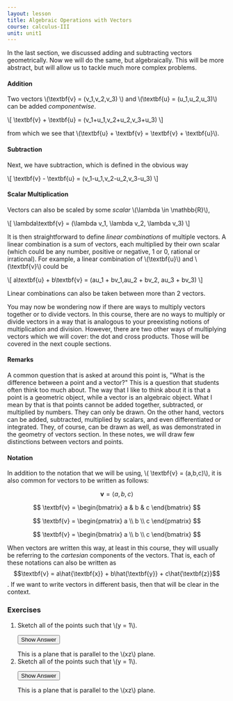 ```yaml
---
layout: lesson
title: Algebraic Operations with Vectors
course: calculus-III
unit: unit1
---
```


In the last section, we discussed adding and subtracting vectors geometrically. Now we will do the same, but algebraically. This will be more abstract, but will allow us to tackle much more complex problems. 

#### Addition 
Two vectors \\(\textbf{v} = (v_1,v_2,v_3) \\) and \\(\textbf{u} = (u_1,u_2,u_3)\\) can be added *componentwise*.

\\[ \textbf{v} + \textbf{u} = (v_1+u_1,v_2+u_2,v_3+u_3) \\]

from which we see that \\(\textbf{u} + \textbf{v} = \textbf{v} + \textbf{u}\\).

#### Subtraction
Next, we have subtraction, which is defined in the obvious way 

\\[ \textbf{v} - \textbf{u} = (v_1-u_1,v_2-u_2,v_3-u_3) \\]

#### Scalar Multiplication

Vectors can also be scaled by some *scalar* \\(\lambda \in \mathbb{R}\\),

\\[ \lambda\textbf{v} = (\lambda v_1, \lambda v_2, \lambda v_3) \\]

It is then straightforward to define *linear combinations* of multiple vectors. A linear combination is a sum of vectors, each multiplied by their own scalar (which could be any number, positive or negative, 1 or 0, rational or irrational). For example, a linear combination of \\(\textbf{u}\\) and \\(\textbf{v}\\) could be 

\\[ a\textbf{u} + b\textbf{v} = (au_1 + bv_1,au_2 + bv_2, au_3 + bv_3) \\]

Linear combinations can also be taken between more than 2 vectors. 

You may now be wondering now if there are ways to multiply vectors together or to divide vectors. In this course, there are no ways to multiply or divide vectors in a way that is analogous to your preexisting notions of multiplication and division. However, there are two other ways of multiplying vectors which we will cover: the dot and cross products. Those will be covered in the next couple sections. 


#### Remarks
A common question that is asked at around this point is, "What is the difference between a point and a vector?" This is a question that students often think too much about. The way that I like to think about it is that a point is a geometric object, while a vector is an algebraic object. What I mean by that is that points cannot be added together, subtracted, or multiplied by numbers. They can only be drawn. On the other hand, vectors can be added, subtracted, multiplied by scalars, and even differentiated or integrated. They, of course, can be drawn as well, as was demonstrated in the geometry of vectors section. In these notes, we will draw few distinctions between vectors and points.

#### Notation
In addition to the notation that we will be using, \\( \textbf{v} = (a,b,c)\\), it is also common for vectors to be written as follows:

$$ \textbf{v} = \langle a,b,c \rangle $$

$$ \textbf{v} = \begin{bmatrix} a & b & c \end{bmatrix} $$

$$ \textbf{v} = \begin{pmatrix} a \\ b \\ c \end{pmatrix} $$

$$ \textbf{v} = \begin{bmatrix} a \\ b \\ c \end{bmatrix} $$

When vectors are written this way, at least in this course, they will usually be referring to the *cartesian* components of the vectors. That is, each of these notations can also be written as $$\textbf{v} = a\hat{\textbf{x}} + b\hat{\textbf{y}} + c\hat{\textbf{z}}$$.  If we want to write vectors in different basis, then that will be clear in the context. 


### Exercises


<ol>
<li> <div> Sketch all of the points such that \(y = 1\). </div>

<button onclick="myFunction('answer2')" class="answerButton">Show Answer</button>
<div  id="answer2" class="answer">
This is a plane that is parallel to the \(xz\) plane. 
</div> </li>
<li> <div> Sketch all of the points such that \(y = 1\). </div>

<button onclick="myFunction('answer2')" class="answerButton">Show Answer</button>
<div  id="answer2" class="answer">
This is a plane that is parallel to the \(xz\) plane. 
</div> </li>
</ol>

